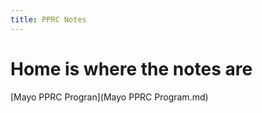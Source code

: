 ```yaml
---
title: PPRC Notes
---
```


# Home is where the notes are

[Mayo PPRC Progran](Mayo PPRC Program.md)
